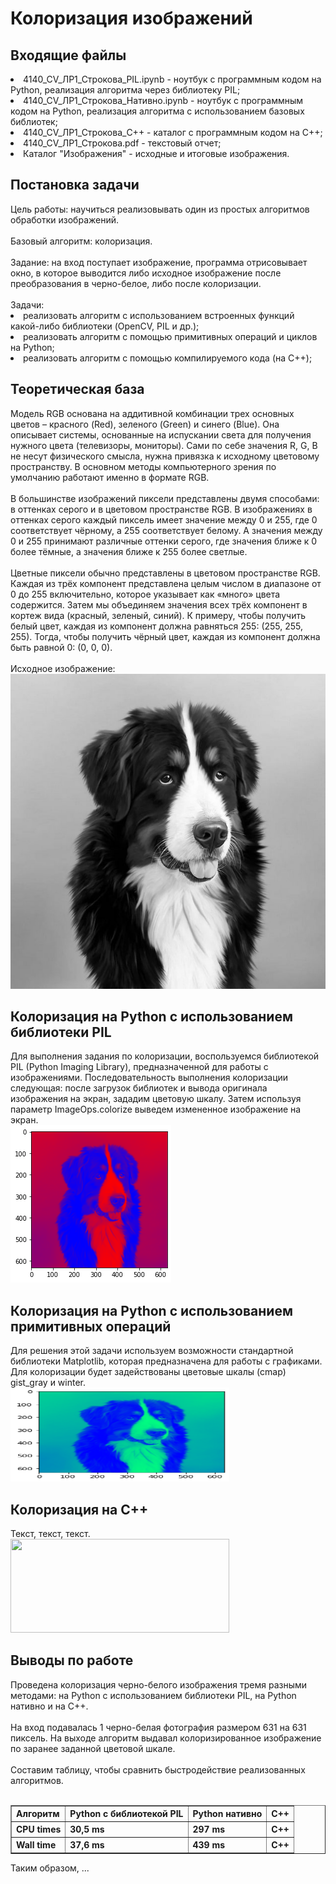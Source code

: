 <h1>Колоризация изображений</h1>
<h2>Входящие файлы</h2>
<li>4140_CV_ЛР1_Строкова_PIL.ipynb - ноутбук с программным кодом на Python, реализация алгоритма через библиотеку PIL;
<li>4140_CV_ЛР1_Строкова_Нативно.ipynb - ноутбук с программным кодом на Python, реализация алгоритма с использованием базовых библиотек;
<li>4140_CV_ЛР1_Строкова_C++ - каталог с программным кодом на C++;
<li>4140_CV_ЛР1_Строкова.pdf - текстовый отчет;
<li>Каталог "Изображения" - исходные и итоговые изображения.
<h2>Постановка задачи</h2>
Цель работы: научиться реализовывать один из простых алгоритмов обработки изображений.<br>
<br>
Базовый алгоритм: колоризация.<br>
<br>
Задание: на вход поступает изображение, программа отрисовывает окно, в которое выводится либо исходное изображение после преобразования в черно-белое, либо после колоризации.<br>
<br>
Задачи: 
<li>реализовать алгоритм с использованием встроенных функций какой-либо библиотеки (OpenCV, PIL и др.);
<li>реализовать алгоритм с помощью примитивных операций и циклов на Python;
<li>реализовать алгоритм с помощью компилируемого кода (на C++);
<br>
<h2>Теоретическая база</h2>
Модель RGB основана на аддитивной комбинации трех основных цветов – красного (Red), зеленого (Green) и синего (Blue). Она описывает системы, основанные на испускании света для получения нужного цвета (телевизоры, мониторы). Сами по себе значения R, G, B не несут физического смысла, нужна привязка к исходному цветовому пространству. В основном методы компьютерного зрения по умолчанию работают именно в формате RGB.<br>
<br>
В большинстве изображений пиксели представлены двумя способами: в оттенках серого и в цветовом пространстве RGB. В изображениях в оттенках серого каждый пиксель имеет значение между 0 и 255, где 0 соответствует чёрному, а 255 соответствует белому. А значения между 0 и 255 принимают различные оттенки серого, где значения ближе к 0 более тёмные, а значения ближе к 255 более светлые.<br>
<br>
Цветные пиксели обычно представлены в цветовом пространстве RGB. Каждая из трёх компонент представлена целым числом в диапазоне от 0 до 255 включительно, которое указывает как «много» цвета содержится. Затем мы объединяем значения всех трёх компонент в кортеж вида (красный, зеленый, синий). К примеру, чтобы получить белый цвет, каждая из компонент должна равняться 255: (255, 255, 255). Тогда, чтобы получить чёрный цвет, каждая из компонент должна быть равной 0: (0, 0, 0).<br>
<br>
Исходное изображение:
<img src="Изображения/Dog.jpeg"/>

<h2>Колоризация на Python с использованием библиотеки PIL</h2>
Для выполнения задания по колоризации, воспользуемся библиотекой PIL (Python Imaging Library), предназначенной для работы с изображениями. Последовательность выполнения колоризации следующая: после загрузок библиотек и вывода оригинала изображения на экран, зададим цветовую шкалу. Затем используя параметр ImageOps.colorize выведем измененное изображение на экран.<br>
<img src="Изображения/PIL.png"/>



<h2>Колоризация на Python c использованием примитивных операций</h2>
Для решения этой задачи используем возможности стандартной библиотеки Matplotlib, которая предназначена для работы с графиками. Для колоризации будет задействованы цветовые шкалы (cmap) gist_gray и winter. <br>
<img src="Изображения/Нативно.png"/ width="350" height="150">



<h2>Колоризация на C++</h2>
Текст, текст, текст. <br>
<img src="Изображения/Поиск_ключевых_точек_эталона/0.png"/ width="350" height="150">



<h2>Выводы по работе</h2>
Проведена колоризация черно-белого изображения тремя разными методами: на Python с использованием библиотеки PIL, на Python нативно и на C++.<br>
<br>
На вход подавалась 1 черно-белая фотография размером 631 на 631 пиксель. На выходе алгоритм выдавал колоризированное изображение по заранее заданной цветовой шкале. <br>
<br>
Составим таблицу, чтобы сравнить быстродействие реализованных алгоритмов.<br>
<br>
<table border="1">
   <tr>
    <th>Алгоритм</th>
    <th>Python с библиотекой PIL</th>
    <th>Python нативно</th>
    <th>C++</th>
   </tr>
   <tr>
    <th>CPU times</th>
    <th>30,5 ms</th>
    <th>297 ms</th>
    <th>C++</th>
   </tr>
    <th>Wall time</th>
    <th>37,6 ms</th>
    <th>439 ms</th>
    <th>C++</th>
   </tr>
 </table>
Таким образом, ...
